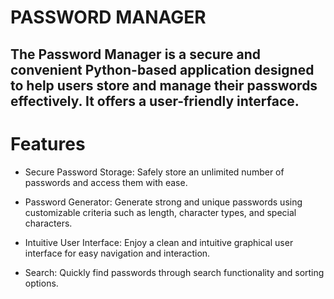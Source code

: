 # PASSWORD MANAGER

## The Password Manager is a secure and convenient Python-based application designed to help users store and manage their passwords effectively. It offers a user-friendly interface.

# Features

* Secure Password Storage: Safely store an unlimited number of passwords and access them with ease.

* Password Generator: Generate strong and unique passwords using customizable criteria such as length, character types, and special characters.
  
* Intuitive User Interface: Enjoy a clean and intuitive graphical user interface for easy navigation and interaction.

* Search: Quickly find  passwords through search functionality and sorting options.

